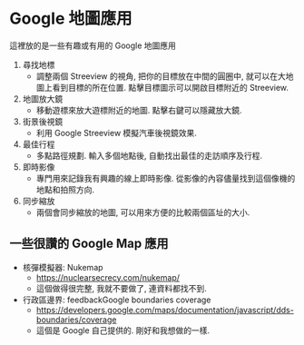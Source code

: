 # Google 地圖應用
這裡放的是一些有趣或有用的 Google 地圖應用

1. 尋找地標
   - 調整兩個 Streeview 的視角, 把你的目標放在中間的圓圈中, 就可以在大地圖上看到目標的所在位置. 點擊目標圖示可以開啟目標附近的 Streeview.
2. 地圖放大鏡
   - 移動遊標來放大遊標附近的地圖. 點擊右鍵可以隱藏放大鏡.
3. 街景後視鏡
   - 利用 Google Streeview 模擬汽車後視鏡效果.
4. 最佳行程
   - 多點路徑規劃. 輸入多個地點後, 自動找出最佳的走訪順序及行程.
5. 即時影像
   - 專門用來記錄我有興趣的線上即時影像. 從影像的內容儘量找到這個像機的地點和拍照方向.
6. 同步縮放
   - 兩個會同步縮放的地圖, 可以用來方便的比較兩個區址的大小.

## 一些很讚的 Google Map 應用
- 核彈模擬器: Nukemap
  - https://nuclearsecrecy.com/nukemap/
  - 這個做得很完整, 我就不要做了, 連資料都找不到.
- 行政區邊界: feedbackGoogle boundaries coverage
  - https://developers.google.com/maps/documentation/javascript/dds-boundaries/coverage
  - 這個是 Google 自己提供的. 剛好和我想做的一樣.
